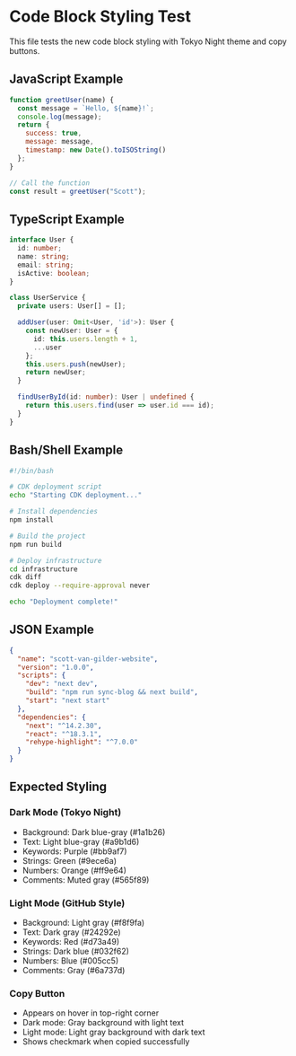 # Code Block Styling Test

This file tests the new code block styling with Tokyo Night theme and copy buttons.

## JavaScript Example

```javascript
function greetUser(name) {
  const message = `Hello, ${name}!`;
  console.log(message);
  return {
    success: true,
    message: message,
    timestamp: new Date().toISOString()
  };
}

// Call the function
const result = greetUser("Scott");
```

## TypeScript Example

```typescript
interface User {
  id: number;
  name: string;
  email: string;
  isActive: boolean;
}

class UserService {
  private users: User[] = [];

  addUser(user: Omit<User, 'id'>): User {
    const newUser: User = {
      id: this.users.length + 1,
      ...user
    };
    this.users.push(newUser);
    return newUser;
  }

  findUserById(id: number): User | undefined {
    return this.users.find(user => user.id === id);
  }
}
```

## Bash/Shell Example

```bash
#!/bin/bash

# CDK deployment script
echo "Starting CDK deployment..."

# Install dependencies
npm install

# Build the project
npm run build

# Deploy infrastructure
cd infrastructure
cdk diff
cdk deploy --require-approval never

echo "Deployment complete!"
```

## JSON Example

```json
{
  "name": "scott-van-gilder-website",
  "version": "1.0.0",
  "scripts": {
    "dev": "next dev",
    "build": "npm run sync-blog && next build",
    "start": "next start"
  },
  "dependencies": {
    "next": "^14.2.30",
    "react": "^18.3.1",
    "rehype-highlight": "^7.0.0"
  }
}
```

## Expected Styling

### Dark Mode (Tokyo Night)
- Background: Dark blue-gray (#1a1b26)
- Text: Light blue-gray (#a9b1d6)
- Keywords: Purple (#bb9af7)
- Strings: Green (#9ece6a)
- Numbers: Orange (#ff9e64)
- Comments: Muted gray (#565f89)

### Light Mode (GitHub Style)
- Background: Light gray (#f8f9fa)
- Text: Dark gray (#24292e)
- Keywords: Red (#d73a49)
- Strings: Dark blue (#032f62)
- Numbers: Blue (#005cc5)
- Comments: Gray (#6a737d)

### Copy Button
- Appears on hover in top-right corner
- Dark mode: Gray background with light text
- Light mode: Light gray background with dark text
- Shows checkmark when copied successfully